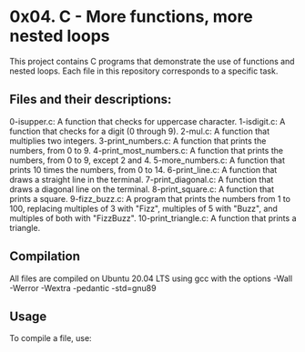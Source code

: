 # 0x04. C - More functions, more nested loops

This project contains C programs that demonstrate the use of functions and nested loops. Each file in this repository corresponds to a specific task.

## Files and their descriptions:

0-isupper.c: A function that checks for uppercase character.
1-isdigit.c: A function that checks for a digit (0 through 9).
2-mul.c: A function that multiplies two integers.
3-print_numbers.c: A function that prints the numbers, from 0 to 9.
4-print_most_numbers.c: A function that prints the numbers, from 0 to 9, except 2 and 4.
5-more_numbers.c: A function that prints 10 times the numbers, from 0 to 14.
6-print_line.c: A function that draws a straight line in the terminal.
7-print_diagonal.c: A function that draws a diagonal line on the terminal.
8-print_square.c: A function that prints a square.
9-fizz_buzz.c: A program that prints the numbers from 1 to 100, replacing multiples of 3 with "Fizz", multiples of 5 with "Buzz", and multiples of both with "FizzBuzz".
10-print_triangle.c: A function that prints a triangle.

## Compilation

All files are compiled on Ubuntu 20.04 LTS using gcc with the options -Wall -Werror -Wextra -pedantic -std=gnu89

## Usage

To compile a file, use:
